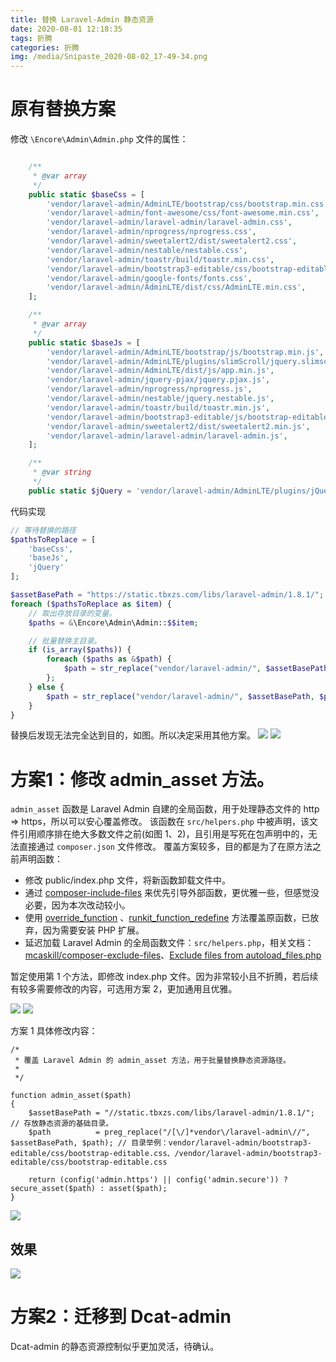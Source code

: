 ```yaml
---
title: 替换 Laravel-Admin 静态资源
date: 2020-08-01 12:18:35
tags: 折腾
categories: 折腾
img: /media/Snipaste_2020-08-02_17-49-34.png
---
```


# 原有替换方案

修改 `\Encore\Admin\Admin.php` 文件的属性：
```php

    /**
     * @var array
     */
    public static $baseCss = [
        'vendor/laravel-admin/AdminLTE/bootstrap/css/bootstrap.min.css',
        'vendor/laravel-admin/font-awesome/css/font-awesome.min.css',
        'vendor/laravel-admin/laravel-admin/laravel-admin.css',
        'vendor/laravel-admin/nprogress/nprogress.css',
        'vendor/laravel-admin/sweetalert2/dist/sweetalert2.css',
        'vendor/laravel-admin/nestable/nestable.css',
        'vendor/laravel-admin/toastr/build/toastr.min.css',
        'vendor/laravel-admin/bootstrap3-editable/css/bootstrap-editable.css',
        'vendor/laravel-admin/google-fonts/fonts.css',
        'vendor/laravel-admin/AdminLTE/dist/css/AdminLTE.min.css',
    ];

    /**
     * @var array
     */
    public static $baseJs = [
        'vendor/laravel-admin/AdminLTE/bootstrap/js/bootstrap.min.js',
        'vendor/laravel-admin/AdminLTE/plugins/slimScroll/jquery.slimscroll.min.js',
        'vendor/laravel-admin/AdminLTE/dist/js/app.min.js',
        'vendor/laravel-admin/jquery-pjax/jquery.pjax.js',
        'vendor/laravel-admin/nprogress/nprogress.js',
        'vendor/laravel-admin/nestable/jquery.nestable.js',
        'vendor/laravel-admin/toastr/build/toastr.min.js',
        'vendor/laravel-admin/bootstrap3-editable/js/bootstrap-editable.min.js',
        'vendor/laravel-admin/sweetalert2/dist/sweetalert2.min.js',
        'vendor/laravel-admin/laravel-admin/laravel-admin.js',
    ];

    /**
     * @var string
     */
    public static $jQuery = 'vendor/laravel-admin/AdminLTE/plugins/jQuery/jQuery-2.1.4.min.js';
```

代码实现

```php
// 等待替换的路径
$pathsToReplace = [
    'baseCss',
    'baseJs',
    'jQuery'
];

$assetBasePath = "https://static.tbxzs.com/libs/laravel-admin/1.8.1/"; // 存放静态资源的基础目录。
foreach ($pathsToReplace as $item) {
    // 取出存放目录的变量。
    $paths = &\Encore\Admin\Admin::$$item;

    // 批量替换主目录。
    if (is_array($paths)) {
        foreach ($paths as &$path) {
            $path = str_replace("vendor/laravel-admin/", $assetBasePath, $path);
        };
    } else {
        $path = str_replace("vendor/laravel-admin/", $assetBasePath, $path);
    }
}
```
替换后发现无法完全达到目的，如图。所以决定采用其他方案。
![](/media/15962545599789.jpg)
![](/media/15962613409578.jpg)

# 方案1：修改 admin_asset 方法。
`admin_asset` 函数是 Laravel Admin 自建的全局函数，用于处理静态文件的 http => https，所以可以安心覆盖修改。
该函数在 `src/helpers.php` 中被声明，该文件引用顺序排在绝大多数文件之前(如图 1、2)，且引用是写死在包声明中的，无法直接通过 `composer.json` 文件修改。
覆盖方案较多，目的都是为了在原方法之前声明函数：
- 修改 public/index.php 文件，将新函数卸载文件中。
- 通过 [composer-include-files](https://www.cnblogs.com/xdao/p/php_autoload_sort.html) 来优先引导外部函数，更优雅一些，但感觉没必要，因为本次改动较小。
- 使用 [override_function](https://www.php.net/manual/en/function.override-function.php) 、[runkit_function_redefine](https://www.php.net/manual/en/function.runkit-function-remove.php) 方法覆盖原函数，已放弃，因为需要安装 PHP 扩展。
- 延迟加载 Laravel Admin 的全局函数文件：`src/helpers.php`，相关文档：[mcaskill/composer-exclude-files](https://packagist.org/packages/mcaskill/composer-exclude-files)、[Exclude files from autoload_files.php](https://github.com/composer/composer/issues/5029)

暂定使用第 1 个方法，即修改 index.php 文件。因为非常较小且不折腾，若后续有较多需要修改的内容，可选用方案 2，更加通用且优雅。

![](/media/15962583269706.jpg)
![](/media/15962583881855.jpg)

方案 1 具体修改内容：
```
/*
 * 覆盖 Laravel Admin 的 admin_asset 方法，用于批量替换静态资源路径。
 *
 */

function admin_asset($path)
{
    $assetBasePath = "//static.tbxzs.com/libs/laravel-admin/1.8.1/"; // 存放静态资源的基础目录。
    $path          = preg_replace("/[\/]*vendor\/laravel-admin\//", $assetBasePath, $path); // 目录举例：vendor/laravel-admin/bootstrap3-editable/css/bootstrap-editable.css、/vendor/laravel-admin/bootstrap3-editable/css/bootstrap-editable.css

    return (config('admin.https') || config('admin.secure')) ? secure_asset($path) : asset($path);
}
```
![](/media/15962600910658.jpg)

## 效果
![](/media/15962617735540.jpg)


# 方案2：迁移到  Dcat-admin
Dcat-admin 的静态资源控制似乎更加灵活，待确认。